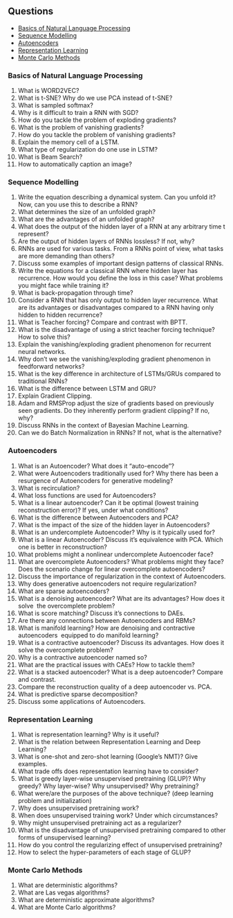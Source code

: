 ## Questions
- [Basics of Natural Language Processing ](#Basics-of-Natural-Language-Processing)
- [Sequence Modelling](#Sequence-Modelling)
- [Autoencoders](#Autoencoders)
- [Representation Learning](#Representation-Learning)
- [Monte Carlo Methods](#Monte-Carlo-Methods)

### Basics of Natural Language Processing 

1. What is WORD2VEC? 
2. What is t-SNE? Why do we use PCA instead of t-SNE? 
3. What is sampled softmax? 
4. Why is it difficult to train a RNN with SGD? 
5. How do you tackle the problem of exploding gradients? 
6. What is the problem of vanishing gradients? 
7. How do you tackle the problem of vanishing gradients? 
8. Explain the memory cell of a LSTM. 
9. What type of regularization do one use in LSTM? 
10. What is Beam Search? 
11. How to automatically caption an image? 

### Sequence Modelling
1. Write the equation describing a dynamical system. Can you unfold it? Now, can you use this to describe a RNN? 
2. What determines the size of an unfolded graph? 
3. What are the advantages of an unfolded graph? 
4. What does the output of the hidden layer of a RNN at any arbitrary time t represent? 
5. Are the output of hidden layers of RNNs lossless? If not, why? 
6. RNNs are used for various tasks. From a RNNs point of view, what tasks are  more demanding than others? 
7. Discuss some examples of important design patterns of classical RNNs. 
8. Write the equations for a classical RNN where hidden layer has recurrence.  How would you define the loss in this case? What problems you might face while training it? 
9. What is back-propagation through time? 
10. Consider a RNN that has only output to hidden layer recurrence. What are its advantages or disadvantages compared to a RNN having only hidden to hidden recurrence? 
11. What is Teacher forcing? Compare and contrast with BPTT.
12. What is the disadvantage of using a strict teacher forcing technique? How to solve this?
13. Explain the vanishing/exploding gradient phenomenon for recurrent neural networks.
14. Why don’t we see the vanishing/exploding gradient phenomenon in feedforward networks?
15. What is the key difference in architecture of LSTMs/GRUs compared to traditional RNNs? 
16. What is the difference between LSTM and GRU?
17. Explain Gradient Clipping. 
18. Adam and RMSProp adjust the size of gradients based on previously seen gradients. Do they inherently perform gradient clipping? If no, why? 
19. Discuss RNNs in the context of Bayesian Machine Learning. 
20. Can we do Batch Normalization in RNNs? If not, what is the alternative? 

### Autoencoders 
1. What is an Autoencoder? What does it “auto-encode”? 
2. What were Autoencoders traditionally used for? Why there has been a resurgence of Autoencoders for generative modeling? 
3. What is recirculation? 
4. What loss functions are used for Autoencoders? 
5. What is a linear autoencoder? Can it be optimal (lowest training reconstruction error)? If yes, under what conditions? 
6. What is the difference between Autoencoders and PCA? 
7. What is the impact of the size of the hidden layer in Autoencoders? 
8. What is an undercomplete Autoencoder? Why is it typically used for? 
9. What is a linear Autoencoder? Discuss it’s equivalence with PCA. Which one is better in reconstruction? 
10. What problems might a nonlinear undercomplete Autoencoder face? 
11. What are overcomplete Autoencoders? What problems might they face? Does the scenario change for linear overcomplete autoencoders? 
12. Discuss the importance of regularization in the context of Autoencoders. 
13. Why does generative autoencoders not require regularization? 
14. What are sparse autoencoders? 
15. What is a denoising autoencoder? What are its advantages? How does it solve  the overcomplete problem? 
16. What is score matching? Discuss it’s connections to DAEs. 
17. Are there any connections between Autoencoders and RBMs? 
18. What is manifold learning? How are denoising and contractive autoencoders  equipped to do manifold learning?
19. What is a contractive autoencoder? Discuss its advantages. How does it solve the overcomplete problem? 
20. Why is a contractive autoencoder named so? 
21. What are the practical issues with CAEs? How to tackle them? 
22. What is a stacked autoencoder? What is a deep autoencoder? Compare and contrast. 
23. Compare the reconstruction quality of a deep autoencoder vs. PCA.
24. What is predictive sparse decomposition? 
25. Discuss some applications of Autoencoders. 

### Representation Learning 
1. What is representation learning? Why is it useful? 
2. What is the relation between Representation Learning and Deep Learning? 
3. What is one-shot and zero-shot learning (Google’s NMT)? Give examples. 
4. What trade offs does representation learning have to consider? 
5. What is greedy layer-wise unsupervised pretraining (GLUP)? Why greedy? Why layer-wise? Why unsupervised? Why pretraining?
6. What were/are the purposes of the above technique? (deep learning problem and initialization) 
7. Why does unsupervised pretraining work? 
8. When does unsupervised training work? Under which circumstances? 
9. Why might unsupervised pretraining act as a regularizer? 
10. What is the disadvantage of unsupervised pretraining compared to other forms of unsupervised learning? 
11. How do you control the regularizing effect of unsupervised pretraining? 
12. How to select the hyper-parameters of each stage of GLUP? 

### Monte Carlo Methods 
1. What are deterministic algorithms? 
2. What are Las vegas algorithms? 
3. What are deterministic approximate algorithms? 
4. What are Monte Carlo algorithms? 

